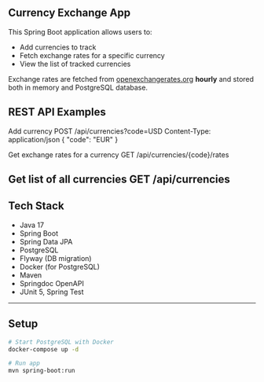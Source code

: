 ## Currency Exchange App
This Spring Boot application allows users to:
- Add currencies to track
- Fetch exchange rates for a specific currency
- View the list of tracked currencies

Exchange rates are fetched from [openexchangerates.org](https://openexchangerates.org/) **hourly** and stored both in memory and PostgreSQL database.

## REST API Examples
Add currency
POST /api/currencies?code=USD
Content-Type: application/json
{
  "code": "EUR"
}

Get exchange rates for a currency
GET /api/currencies/{code}/rates

Get list of all currencies
GET /api/currencies
---

##  Tech Stack
- Java 17
- Spring Boot
- Spring Data JPA
- PostgreSQL
- Flyway (DB migration)
- Docker (for PostgreSQL)
- Maven
- Springdoc OpenAPI
- JUnit 5, Spring Test

---

## Setup
```bash
# Start PostgreSQL with Docker
docker-compose up -d

# Run app
mvn spring-boot:run
```